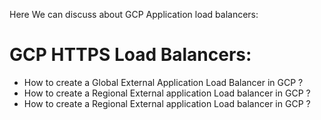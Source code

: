 Here We can discuss about GCP Application load balancers:

# GCP HTTPS Load Balancers:

- How to create a Global  External Application Load Balancer in GCP ?
- How to create a Regional External application Load balancer in GCP ?
- How to create a Regional External application Load balancer in GCP ?
